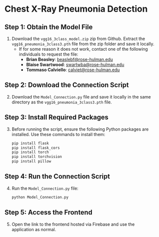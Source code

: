 # Chest X-Ray Pneumonia Detection

## Step 1: Obtain the Model File

1. Download the `vgg16_3class_model.zip` zip from Github. Extract the  `vgg16_pneumonia_3class3.pth` file from the zip folder and save it locally.  
   - If for some reason it does not work, contact one of the following individuals to request the file:
     - **Brian Beasley**: [beaslebf@rose-hulman.edu](mailto:beaslebf@rose-hulman.edu)
     - **Blaise Swartwood**: [swartwba@rose-hulman.edu](mailto:swartwba@rose-hulman.edu)
     - **Tommaso Calviello**: [calviet@rose-hulman.edu](mailto:calviet@rose-hulman.edu)

## Step 2: Download the Connection Script
2. Download the `Model_Connection.py` file and save it locally in the same directory as the `vgg16_pneumonia_3class3.pth` file.

## Step 3: Install Required Packages
3. Before running the script, ensure the following Python packages are installed. Use these commands to install them:
   ```bash
   pip install flask
   pip install flask_cors
   pip install torch
   pip install torchvision
   pip install pillow

## Step 4: Run the Connection Script
4. Run the `Model_Connection.py` file:
   ```bash
   python Model_Connection.py
   
## Step 5: Access the Frontend
5. Open the link to the frontend hosted via Firebase and use the application as normal.


